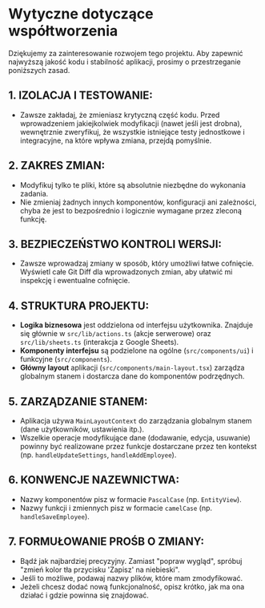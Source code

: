 # Wytyczne dotyczące współtworzenia

Dziękujemy za zainteresowanie rozwojem tego projektu. Aby zapewnić najwyższą jakość kodu i stabilność aplikacji, prosimy o przestrzeganie poniższych zasad.

## 1. IZOLACJA I TESTOWANIE:
*   Zawsze zakładaj, że zmieniasz krytyczną część kodu. Przed wprowadzeniem jakiejkolwiek modyfikacji (nawet jeśli jest drobna), wewnętrznie zweryfikuj, że wszystkie istniejące testy jednostkowe i integracyjne, na które wpływa zmiana, przejdą pomyślnie.

## 2. ZAKRES ZMIAN:
*   Modyfikuj tylko te pliki, które są absolutnie niezbędne do wykonania zadania.
*   Nie zmieniaj żadnych innych komponentów, konfiguracji ani zależności, chyba że jest to bezpośrednio i logicznie wymagane przez zleconą funkcję.

## 3. BEZPIECZEŃSTWO KONTROLI WERSJI:
*   Zawsze wprowadzaj zmiany w sposób, który umożliwi łatwe cofnięcie. Wyświetl całe Git Diff dla wprowadzonych zmian, aby ułatwić mi inspekcję i ewentualne cofnięcie.

## 4. STRUKTURA PROJEKTU:
*   **Logika biznesowa** jest oddzielona od interfejsu użytkownika. Znajduje się głównie w `src/lib/actions.ts` (akcje serwerowe) oraz `src/lib/sheets.ts` (interakcja z Google Sheets).
*   **Komponenty interfejsu** są podzielone na ogólne (`src/components/ui`) i funkcyjne (`src/components`).
*   **Główny layout** aplikacji (`src/components/main-layout.tsx`) zarządza globalnym stanem i dostarcza dane do komponentów podrzędnych.

## 5. ZARZĄDZANIE STANEM:
*   Aplikacja używa `MainLayoutContext` do zarządzania globalnym stanem (dane użytkowników, ustawienia itp.).
*   Wszelkie operacje modyfikujące dane (dodawanie, edycja, usuwanie) powinny być realizowane przez funkcje dostarczane przez ten kontekst (np. `handleUpdateSettings`, `handleAddEmployee`).

## 6. KONWENCJE NAZEWNICTWA:
*   Nazwy komponentów pisz w formacie `PascalCase` (np. `EntityView`).
*   Nazwy funkcji i zmiennych pisz w formacie `camelCase` (np. `handleSaveEmployee`).

## 7. FORMUŁOWANIE PROŚB O ZMIANY:
*   Bądź jak najbardziej precyzyjny. Zamiast "popraw wygląd", spróbuj "zmień kolor tła przycisku 'Zapisz' na niebieski".
*   Jeśli to możliwe, podawaj nazwy plików, które mam zmodyfikować.
*   Jeżeli chcesz dodać nową funkcjonalność, opisz krótko, jak ma ona działać i gdzie powinna się znajdować.